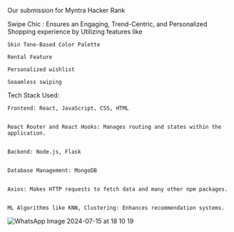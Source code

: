 Our submission for Myntra Hacker Rank

Swipe Chic :
    Ensures an Engaging, Trend-Centric, and Personalized Shopping experience by Utilizing features like
    
    Skin Tone-Based Color Palette
    
    Rental Feature 
    
    Personalized wishlist
    
    Seaamless swiping

Tech Stack Used:

    Frontend: React, JavaScript, CSS, HTML
    
    
    React Router and React Hooks: Manages routing and states within the application.
    
    
    Backend: Node.js, Flask
    
    
    Database Management: MongoDB
    
    
    Axios: Makes HTTP requests to fetch data and many other npm packages.


    ML Algorithms like KNN, Clustering: Enhances recommendation systems.
![WhatsApp Image 2024-07-15 at 18 10 19](https://github.com/user-attachments/assets/5690750e-4e10-4a3a-961e-0ad6adf3e240)




